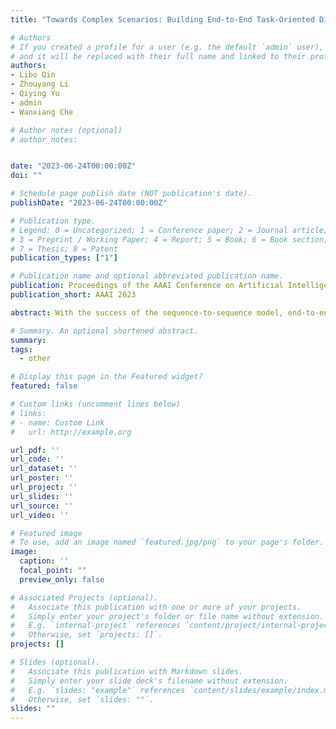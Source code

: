 ```yaml
---
title: "Towards Complex Scenarios: Building End-to-End Task-Oriented Dialogue System across Multiple Knowledge Bases"

# Authors
# If you created a profile for a user (e.g. the default `admin` user), write the username (folder name) here 
# and it will be replaced with their full name and linked to their profile.
authors:
- Libo Qin
- Zhouyang Li
- Qiying Yu
- admin
- Wanxiang Che

# Author notes (optional)
# author_notes:


date: "2023-06-24T00:00:00Z"
doi: ""

# Schedule page publish date (NOT publication's date).
publishDate: "2023-06-24T00:00:00Z"

# Publication type.
# Legend: 0 = Uncategorized; 1 = Conference paper; 2 = Journal article;
# 3 = Preprint / Working Paper; 4 = Report; 5 = Book; 6 = Book section;
# 7 = Thesis; 8 = Patent
publication_types: ["1"]

# Publication name and optional abbreviated publication name.
publication: Proceedings of the AAAI Conference on Artificial IntelligenceIntervention, MICCAI 2023
publication_short: AAAI 2023

abstract: With the success of the sequence-to-sequence model, end-to-end task-oriented dialogue systems (EToDs) have obtained remarkable progress. However, most existing EToDs are limited to single KB settings where dialogues can be supported by a single KB, which is still far from satisfying the requirements of some complex applications (multi-KBs setting). In this work, we first empirically show that the existing single-KB EToDs fail to work on multi-KB settings that require models to reason across various KBs. To solve this issue, we take the first step to consider the multi-KBs scenario in EToDs and introduce a KB-over-KB Heterogeneous Graph Attention Network (KoK-HAN) to facilitate model to reason over multiple KBs. The core module is a triple-connection graph interaction layer that can model different granularity levels of interaction information across different KBs (ie, intra-KB connection, inter-KB connection and dialogue-KB connection). Experimental results confirm the superiority of our model for multiple KBs reasoning.

# Summary. An optional shortened abstract.
summary: 
tags:
  - other

# Display this page in the Featured widget?
featured: false

# Custom links (uncomment lines below)
# links:
# - name: Custom Link
#   url: http://example.org

url_pdf: ''
url_code: ''
url_dataset: ''
url_poster: ''
url_project: ''
url_slides: ''
url_source: ''
url_video: ''

# Featured image
# To use, add an image named `featured.jpg/png` to your page's folder. 
image:
  caption: ''
  focal_point: ""
  preview_only: false

# Associated Projects (optional).
#   Associate this publication with one or more of your projects.
#   Simply enter your project's folder or file name without extension.
#   E.g. `internal-project` references `content/project/internal-project/index.md`.
#   Otherwise, set `projects: []`.
projects: []

# Slides (optional).
#   Associate this publication with Markdown slides.
#   Simply enter your slide deck's filename without extension.
#   E.g. `slides: "example"` references `content/slides/example/index.md`.
#   Otherwise, set `slides: ""`.
slides: ""
---
```

